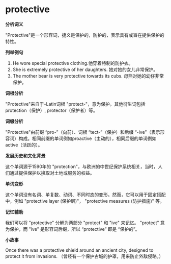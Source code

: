 # protective

**分析词义**

  

"Protective"是一个形容词，捷义是保护的，防护的，表示具有或旨在提供保护的特性。

  

**列举例句**

  

1.  He wore special protective clothing.他穿着特制的防护衣。
2.  She is extremely protective of her daughters. 她对她的女儿非常保护。
3.  The mother bear is very protective towards its cubs. 母熊对她的幼仔非常保护。

  

**词根分析**

  

"Protective"来自于-Latin词根 "protect-"，意为保护。其他衍生词包括protection（保护）, protector（保护者）等。

  

**词缀分析**

  

"Protective"由前缀 “pro-”（向前）、词根 “tect-”（保护）和后缀 “-ive”（表示形容词）构成。相同前缀的单词例如proactive（主动的），相同后缀的单词例如active（活跃的）。

  

**发展历史和文化背景**

  

这个单词源于1590年的 "protection"，与欧洲的中世纪保护系统相关，当时，人们通过提供保护以换取对土地或服务的权益。

  

**单词变形**

  

这个单词没有名词、单复数、动词、不同时态的变形。然而，它可以用于固定搭配中，例如 "protective layer (保护层)"， "protective measures (防护措施)" 等。

  

**记忆辅助**

  

我们可以将 "protective" 分解为两部分 "protect" 和 "ive" 来记忆。 "protect" 意为保护，而 "ive" 是形容词后缀，所以 “protective” 即是 “保护的”。

  

**小故事**

  

Once there was a protective shield around an ancient city, designed to protect it from invasions. （曾经有一个保护古城的护罩，用来防止外敌侵略。）
